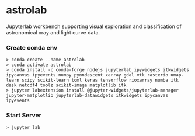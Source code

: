 # astrolab
Jupyterlab workbench supporting visual exploration and classification of astronomical xray and light curve data.

### Create conda env
   
    > conda create --name astrolab
    > conda activate astrolab
    > conda install -c conda-forge nodejs jupyterlab ipywidgets itkwidgets ipycanvas ipyevents numpy pynndescent xarray gdal vtk rasterio umap-learn scipy scikit-learn toml keras tensorflow rioxarray numba itk dask netcdf4 toolz scikit-image matplotlib itk
    > jupyter labextension install @jupyter-widgets/jupyterlab-manager jupyter-matplotlib jupyterlab-datawidgets itkwidgets ipycanvas ipyevents
    
### Start Server

    > jupyter lab 